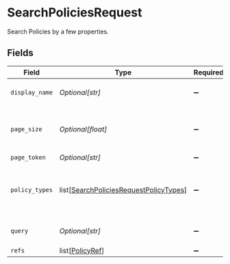 # SearchPoliciesRequest

Search Policies by a few properties.


## Fields

| Field                                                                                                                                                       | Type                                                                                                                                                        | Required                                                                                                                                                    | Description                                                                                                                                                 |
| ----------------------------------------------------------------------------------------------------------------------------------------------------------- | ----------------------------------------------------------------------------------------------------------------------------------------------------------- | ----------------------------------------------------------------------------------------------------------------------------------------------------------- | ----------------------------------------------------------------------------------------------------------------------------------------------------------- |
| `display_name`                                                                                                                                              | *Optional[str]*                                                                                                                                             | :heavy_minus_sign:                                                                                                                                          | Search for policies with a case insensitive match on the display name.                                                                                      |
| `page_size`                                                                                                                                                 | *Optional[float]*                                                                                                                                           | :heavy_minus_sign:                                                                                                                                          | The pageSize where 0 <= pageSize <= 100. Values < 10 will be set to 10. A value of 0 returns the default page size (currently 25)                           |
| `page_token`                                                                                                                                                | *Optional[str]*                                                                                                                                             | :heavy_minus_sign:                                                                                                                                          | The pageToken field.                                                                                                                                        |
| `policy_types`                                                                                                                                              | list[[SearchPoliciesRequestPolicyTypes](../../models/shared/searchpoliciesrequestpolicytypes.md)]                                                           | :heavy_minus_sign:                                                                                                                                          | The policy type to search on. This can be POLICY_TYPE_GRANT, POLICY_TYPE_REVOKE, POLICY_TYPE_CERTIFY, POLICY_TYPE_ACCESS_REQUEST, or POLICY_TYPE_PROVISION. |
| `query`                                                                                                                                                     | *Optional[str]*                                                                                                                                             | :heavy_minus_sign:                                                                                                                                          | Query the policies with a fuzzy search on display name and description.                                                                                     |
| `refs`                                                                                                                                                      | list[[PolicyRef](../../models/shared/policyref.md)]                                                                                                         | :heavy_minus_sign:                                                                                                                                          | The refs field.                                                                                                                                             |